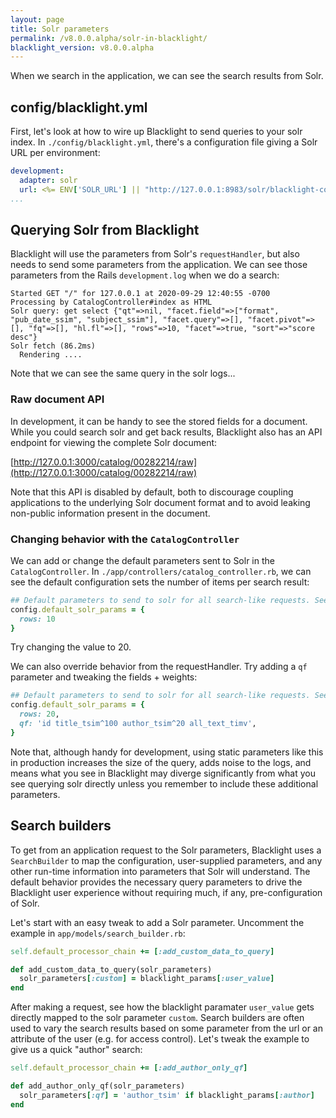 ```yaml
---
layout: page
title: Solr parameters
permalink: /v8.0.0.alpha/solr-in-blacklight/
blacklight_version: v8.0.0.alpha
---
```


When we search in the application, we can see the search results from Solr.

## config/blacklight.yml

First, let's look at how to wire up Blacklight to send queries to your solr index. In `./config/blacklight.yml`, there's a configuration file giving a Solr URL per environment:

```yaml
development:
  adapter: solr
  url: <%= ENV['SOLR_URL'] || "http://127.0.0.1:8983/solr/blacklight-core" %>
...
```

## Querying Solr from Blacklight

Blacklight will use the parameters from Solr's `requestHandler`, but also needs to send some parameters from the application. We can see those parameters from the Rails `development.log` when we do a search:

```
Started GET "/" for 127.0.0.1 at 2020-09-29 12:40:55 -0700
Processing by CatalogController#index as HTML
Solr query: get select {"qt"=>nil, "facet.field"=>["format", "pub_date_ssim", "subject_ssim"], "facet.query"=>[], "facet.pivot"=>[], "fq"=>[], "hl.fl"=>[], "rows"=>10, "facet"=>true, "sort"=>"score desc"}
Solr fetch (86.2ms)
  Rendering ....
```

Note that we can see the same query in the solr logs...


### Raw document API

In development, it can be handy to see the stored fields for a document. While you could search solr and get back results, Blacklight also has an API endpoint for viewing the complete Solr document:

[http://127.0.0.1:3000/catalog/00282214/raw](http://127.0.0.1:3000/catalog/00282214/raw)

Note that this API is disabled by default, both to discourage coupling applications to the underlying Solr document format and to avoid leaking non-public information present in the document.

### Changing behavior with the `CatalogController`

We can add or change the default parameters sent to Solr in the `CatalogController`. In `./app/controllers/catalog_controller.rb`, we can see the default configuration sets the number of items per search result:

```ruby
## Default parameters to send to solr for all search-like requests. See also SearchBuilder#processed_parameters
config.default_solr_params = {
  rows: 10
}
```

Try changing the value to 20.

We can also override behavior from the requestHandler. Try adding a `qf` parameter and tweaking the fields + weights:

```ruby
## Default parameters to send to solr for all search-like requests. See also SearchBuilder#processed_parameters
config.default_solr_params = {
  rows: 20,
  qf: 'id title_tsim^100 author_tsim^20 all_text_timv',
}
```

Note that, although handy for development, using static parameters like this in production increases the size of the query, adds noise to the logs, and means what you see in Blacklight may diverge significantly from what you see querying solr directly unless you remember to include these additional parameters.

## Search builders

To get from an application request to the Solr parameters, Blacklight uses a `SearchBuilder` to map the configuration, user-supplied parameters, and any other run-time information into parameters that Solr will understand. The default behavior provides the necessary query parameters to drive the Blacklight user experience without requiring much, if any, pre-configuration of Solr.

Let's start with an easy tweak to add a Solr parameter. Uncomment the example in `app/models/search_builder.rb`:

```ruby
self.default_processor_chain += [:add_custom_data_to_query]

def add_custom_data_to_query(solr_parameters)
  solr_parameters[:custom] = blacklight_params[:user_value]
end
```

After making a request, see how the blacklight paramater `user_value` gets directly mapped to the solr parameter `custom`. Search builders are often used to vary the search results based on some parameter from the url or an attribute of the user (e.g. for access control). Let's tweak the example to give us a quick "author" search:

```ruby
self.default_processor_chain += [:add_author_only_qf]

def add_author_only_qf(solr_parameters)
  solr_parameters[:qf] = 'author_tsim' if blacklight_params[:author]
end
```
